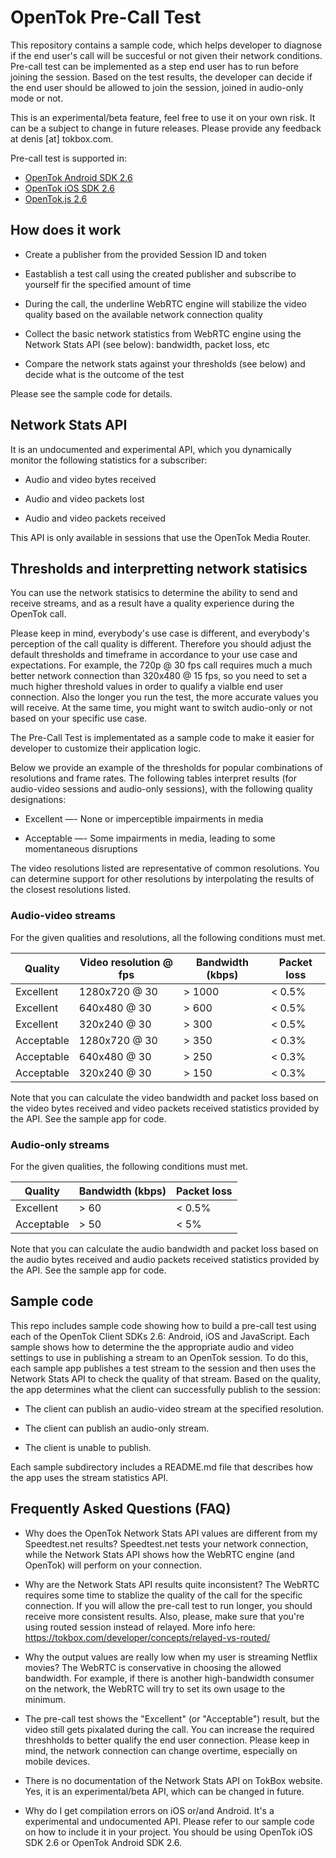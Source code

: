OpenTok Pre-Call Test
=============================
This repository contains a sample code, which helps developer to diagnose if the end user's call will be succesful or not  given their network conditions. Pre-call test can be implemented as a step end user has to run before joining the session. Based on the test results, the developer can decide if the end user should be allowed to join the session, joined in audio-only mode or not.

This is an experimental/beta feature, feel free to use it on your own risk. It can be a subject to change in future releases. Please provide any feedback at denis [at] tokbox.com.

Pre-call test is supported in:

*  [OpenTok Android SDK 2.6](https://tokbox.com/developer/sdks/android/)
*  [OpenTok iOS SDK 2.6](https://tokbox.com/developer/sdks/ios/)
*  [OpenTok.js 2.6](https://tokbox.com/developer/sdks/js/)


## How does it work

* Create a publisher from the provided Session ID and token

* Eastablish a test call using the created publisher and subscribe to yourself fir the specified amount of time

* During the call, the underline WebRTC engine will stabilize the video quality based on the available network connection quality

* Collect the basic network statistics from WebRTC engine using the Network Stats API (see below): bandwidth, packet loss, etc

* Compare the network stats against your thresholds (see below) and decide what is the outcome of the test

Please see the sample code for details.

## Network Stats API

It is an undocumented and experimental API, which you dynamically monitor the following statistics for a subscriber:

* Audio and video bytes received 

* Audio and video packets lost

* Audio and video packets received

This API is only available in sessions that use the OpenTok Media Router.


## Thresholds and interpretting network statisics

You can use the network statisics to determine the ability to send and receive streams, 
and as a result have a quality experience during the OpenTok call. 

Please keep in mind, everybody's use case is different, and everybody's 
perception of the call quality is different. Therefore you should adjust 
the default thresholds and timeframe in accordance to your use case and expectations. 
For example, the 720p @  30 fps call requires much a much better network 
connection than 320x480 @ 15 fps, so you need to set a much higher 
threshold values in order to qualify a vialble end user connection. 
Also the longer you run the test, the more accurate values you will receive.
At the same time, you might want to switch audio-only or not based on 
your specific use case. 

The Pre-Call Test is implementated as a sample code to make it easier 
for developer to customize their application logic.

Below we provide an example of the thresholds for popular combinations 
of resolutions and frame rates. The following tables interpret results 
(for audio-video sessions and audio-only sessions), with the following quality designations:

* Excellent —- None or imperceptible impairments in media

* Acceptable —- Some impairments in media, leading to some momentaneous disruptions

The video resolutions listed are representative of common resolutions. You can determine support for
other resolutions by interpolating the results of the closest resolutions listed.

### Audio-video streams

For the given qualities and resolutions, all the following conditions must met.

| Quality    | Video resolution @ fps | Bandwidth (kbps) | Packet loss |
| --------- | ---------------------- | ---------------- | ----------- |
| Excellent  | 1280x720 @ 30          | > 1000           | < 0.5%      |
| Excellent  | 640x480 @ 30           | > 600            | < 0.5%      |
| Excellent  | 320x240 @ 30           | > 300            | < 0.5%      |
| Acceptable | 1280x720 @ 30          | > 350            | < 0.3%      |
| Acceptable | 640x480 @ 30           | > 250            | < 0.3%      |
| Acceptable | 320x240 @ 30           | > 150            | < 0.3%      |

Note that you can calculate the video bandwidth and packet loss based on the video bytes received
and video packets received statistics provided by the API. See the sample app for code.

### Audio-only streams

For the given qualities, the following conditions must met.

| Quality    | Bandwidth (kbps) | Packet loss |
| ---------- | ---------------- | ----------- |
| Excellent  | > 60             | < 0.5%      |
| Acceptable | > 50             | < 5%        |

Note that you can calculate the audio bandwidth and packet loss based on the audio bytes received
and audio packets received statistics provided by the API. See the sample app for code.


## Sample code

This repo includes sample code showing how to build a pre-call test using each of the OpenTok
Client SDKs 2.6: Android, iOS and JavaScript. Each sample shows how to determine the 
the appropriate audio and video settings to use in publishing a stream to an OpenTok session. To do
this, each sample app publishes a test stream to the session and then uses the Network Stats API to check the
quality of that stream. Based on the quality, the app determines what the client can successfully
publish to the session:

* The client can publish an audio-video stream at the specified resolution.

* The client can publish an audio-only stream.

* The client is unable to publish.

Each sample subdirectory includes a README.md file that describes how the app uses the stream
statistics API.


## Frequently Asked Questions (FAQ)

* Why does the OpenTok Network Stats API values are different from my Speedtest.net results?
Speedtest.net tests your network connection, while the Network Stats API shows how 
the WebRTC engine (and OpenTok) will perform on your connection. 

* Why are the Network Stats API results quite inconsistent?
The WebRTC requires some time to stablize the quality of the call for the specific 
connection. If you will allow the pre-call test to run longer, you should receive 
more consistent results.
Also, please, make sure that you're using routed session instead of relayed. 
More info here: https://tokbox.com/developer/concepts/relayed-vs-routed/

* Why the output values are really low when my user is streaming Netflix movies?
The WebRTC is conservative in choosing the allowed bandwidth. For example, 
if there is another high-bandwidth consumer on the network, the WebRTC will 
try to set its own usage to the minimum.

* The pre-call test shows the "Excellent" (or "Acceptable") result, 
but the video still gets pixalated during the call.
You can increase the required threshholds to better qualify the end user connection.
Please keep in mind, the network connection can change overtime, especially on mobile devices.

* There is no documentation of the Network Stats API on TokBox website.
Yes, it is an experimental/beta API, which can be changed in future.

* Why do I get compilation errors on iOS or/and Android.
It's a experimental and undocumented API. Please refer to our sample code on how to include it in your project. You should be using OpenTok iOS SDK 2.6 or OpenTok Android SDK 2.6.
